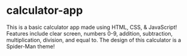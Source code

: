 # calculator-app
This is a basic calculator app made using HTML, CSS, & JavaScript!
Features include clear screen, numbers 0-9, addition, subtraction, multiplication, division, and equal to.
The design of this calculator is a Spider-Man theme!
